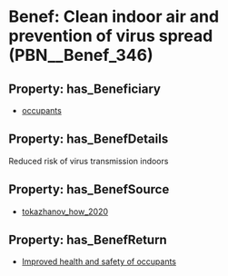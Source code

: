 # Benef: __Clean indoor air and prevention of virus spread__ (PBN__Benef_346)

## Property: has_Beneficiary

* [occupants](../Stakeholder/PBN__Stakeholder_92)

## Property: has_BenefDetails

Reduced risk of virus transmission indoors

## Property: has_BenefSource

* [tokazhanov_how_2020](../Article/PBN__Article_67)

## Property: has_BenefReturn

* [Improved health and safety of occupants](../BenefReturn/PBN__BenefReturn_369)

